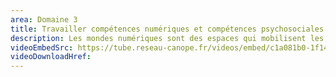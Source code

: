 ```yaml
---
area: Domaine 3
title: Travailler compétences numériques et compétences psychosociales (extrait webinaire)
description: Les mondes numériques sont des espaces qui mobilisent les compétences psychosociales dès lors que les élèves y sont en interactions avec les autres avec leurs regards, leurs jugements, leurs manières de collaborer. Mais il faut conscientiser et nommer les compétences psychosociales comme objectifs réels. Avec Pascal Plantard, anthropologue, Béatrice Lamboy, conseillère scientifique à Santé publique France, et Dorie Bruyas, directrice de Fréquence écoles.
videoEmbedSrc: https://tube.reseau-canope.fr/videos/embed/c1a081b0-1f14-493a-9b7f-f14766129274
videoDownloadHref: 
---
```

